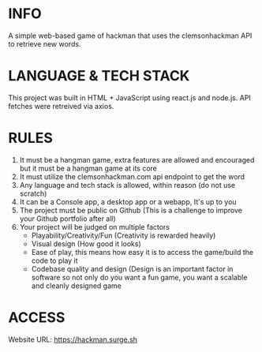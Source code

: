 # INFO

A simple web-based game of hackman that uses the clemsonhackman API to retrieve new words.

# LANGUAGE & TECH STACK

This project was built in HTML + JavaScript using react.js and node.js. API fetches were retreived via axios.

# RULES

1. It must be a hangman game, extra features are allowed and encouraged but it must be a hangman game at its core
2. It must utilize the clemsonhackman.com api endpoint to get the word
3. Any language and tech stack is allowed, within reason (do not use scratch)
4. It can be a Console app, a desktop app or a webapp, It's up to you
5. The project must be public on Github (This is a challenge to improve your Github portfolio after all)
6. Your project will be judged on multiple factors
   - Playability/Creativity/Fun (Creativity is rewarded heavily)
   - Visual design (How good it looks)
   - Ease of play, this means how easy it is to access the game/build the code to play it
   - Codebase quality and design (Design is an important factor in software so not only do you want a fun game, you want a scalable and cleanly designed game

# ACCESS

Website URL: https://hackman.surge.sh
